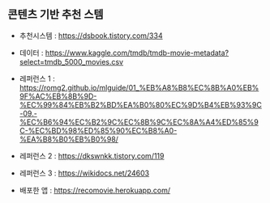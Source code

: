 
## 콘텐츠 기반 추천 스템 


- 추천시스템 : https://dsbook.tistory.com/334
- 데이터 : https://www.kaggle.com/tmdb/tmdb-movie-metadata?select=tmdb_5000_movies.csv

- 레퍼런스 1 : https://romg2.github.io/mlguide/01_%EB%A8%B8%EC%8B%A0%EB%9F%AC%EB%8B%9D-%EC%99%84%EB%B2%BD%EA%B0%80%EC%9D%B4%EB%93%9C-09.-%EC%B6%94%EC%B2%9C%EC%8B%9C%EC%8A%A4%ED%85%9C-%EC%BD%98%ED%85%90%EC%B8%A0-%EA%B8%B0%EB%B0%98/
- 레퍼런스 2 : https://dkswnkk.tistory.com/119
- 레퍼런스 3 : https://wikidocs.net/24603
- 배포한 앱 : https://recomovie.herokuapp.com/
